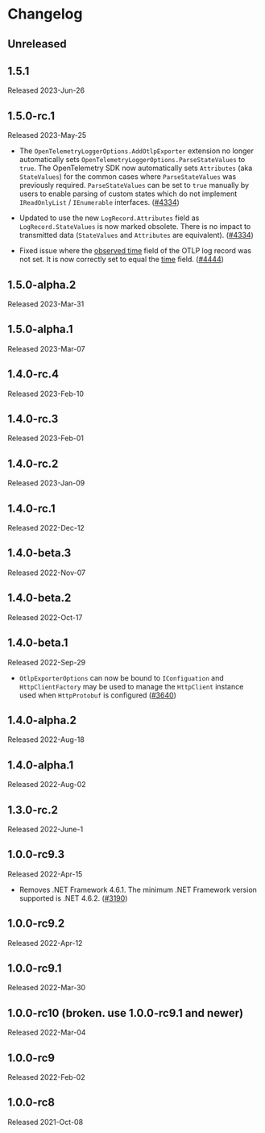 # Changelog

## Unreleased

## 1.5.1

Released 2023-Jun-26

## 1.5.0-rc.1

Released 2023-May-25

* The `OpenTelemetryLoggerOptions.AddOtlpExporter` extension no longer
  automatically sets `OpenTelemetryLoggerOptions.ParseStateValues` to `true`.
  The OpenTelemetry SDK now automatically sets `Attributes` (aka `StateValues`)
  for the common cases where `ParseStateValues` was previously required.
  `ParseStateValues` can be set to `true` manually by users to enable parsing of
  custom states which do not implement `IReadOnlyList` / `IEnumerable`
  interfaces.
  ([#4334](https://github.com/open-telemetry/opentelemetry-dotnet/pull/4334))

* Updated to use the new `LogRecord.Attributes` field as `LogRecord.StateValues`
  is now marked obsolete. There is no impact to transmitted data (`StateValues`
  and `Attributes` are equivalent).
  ([#4334](https://github.com/open-telemetry/opentelemetry-dotnet/pull/4334))

* Fixed issue where the
  [observed time](https://github.com/open-telemetry/opentelemetry-proto/blob/395c8422fe90080314c7d9b4114d701a0c049e1f/opentelemetry/proto/logs/v1/logs.proto#L138)
  field of the OTLP log record was not set. It is now correctly set to equal
  the
  [time](https://github.com/open-telemetry/opentelemetry-proto/blob/395c8422fe90080314c7d9b4114d701a0c049e1f/opentelemetry/proto/logs/v1/logs.proto#L121)
  field.
  ([#4444](https://github.com/open-telemetry/opentelemetry-dotnet/pull/4444))

## 1.5.0-alpha.2

Released 2023-Mar-31

## 1.5.0-alpha.1

Released 2023-Mar-07

## 1.4.0-rc.4

Released 2023-Feb-10

## 1.4.0-rc.3

Released 2023-Feb-01

## 1.4.0-rc.2

Released 2023-Jan-09

## 1.4.0-rc.1

Released 2022-Dec-12

## 1.4.0-beta.3

Released 2022-Nov-07

## 1.4.0-beta.2

Released 2022-Oct-17

## 1.4.0-beta.1

Released 2022-Sep-29

* `OtlpExporterOptions` can now be bound to `IConfiguation` and
  `HttpClientFactory` may be used to manage the `HttpClient` instance used when
  `HttpProtobuf` is configured
  ([#3640](https://github.com/open-telemetry/opentelemetry-dotnet/pull/3640))

## 1.4.0-alpha.2

Released 2022-Aug-18

## 1.4.0-alpha.1

Released 2022-Aug-02

## 1.3.0-rc.2

Released 2022-June-1

## 1.0.0-rc9.3

Released 2022-Apr-15

* Removes .NET Framework 4.6.1. The minimum .NET Framework
  version supported is .NET 4.6.2. ([#3190](https://github.com/open-telemetry/opentelemetry-dotnet/issues/3190))

## 1.0.0-rc9.2

Released 2022-Apr-12

## 1.0.0-rc9.1

Released 2022-Mar-30

## 1.0.0-rc10 (broken. use 1.0.0-rc9.1 and newer)

Released 2022-Mar-04

## 1.0.0-rc9

Released 2022-Feb-02

## 1.0.0-rc8

Released 2021-Oct-08
